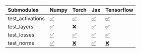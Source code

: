 | Submodules       | Numpy                                                                                                                           | Torch                                                                                                                           | Jax                                                                                                                             | Tensorflow                                                                                                                      |
|:-----------------|:--------------------------------------------------------------------------------------------------------------------------------|:--------------------------------------------------------------------------------------------------------------------------------|:--------------------------------------------------------------------------------------------------------------------------------|:--------------------------------------------------------------------------------------------------------------------------------|
| test_activations | <a href="https://github.com/unifyai/ivy/runs/8004663276?check_suite_focus=true" rel="noopener noreferrer" target="_blank">✅</a> | <a href="https://github.com/unifyai/ivy/runs/8004663672?check_suite_focus=true" rel="noopener noreferrer" target="_blank">✅</a> | <a href="https://github.com/unifyai/ivy/runs/8004664058?check_suite_focus=true" rel="noopener noreferrer" target="_blank">✅</a> | <a href="https://github.com/unifyai/ivy/runs/8004664497?check_suite_focus=true" rel="noopener noreferrer" target="_blank">✅</a> |
| test_layers      | <a href="https://github.com/unifyai/ivy/runs/8004663400?check_suite_focus=true" rel="noopener noreferrer" target="_blank">✅</a> | <a href="https://github.com/unifyai/ivy/runs/8004663755?check_suite_focus=true" rel="noopener noreferrer" target="_blank">❌</a> | <a href="https://github.com/unifyai/ivy/runs/8004664156?check_suite_focus=true" rel="noopener noreferrer" target="_blank">✅</a> | <a href="https://github.com/unifyai/ivy/runs/8004664595?check_suite_focus=true" rel="noopener noreferrer" target="_blank">✅</a> |
| test_losses      | <a href="https://github.com/unifyai/ivy/runs/8004663490?check_suite_focus=true" rel="noopener noreferrer" target="_blank">✅</a> | <a href="https://github.com/unifyai/ivy/runs/8004663844?check_suite_focus=true" rel="noopener noreferrer" target="_blank">✅</a> | <a href="https://github.com/unifyai/ivy/runs/8004664270?check_suite_focus=true" rel="noopener noreferrer" target="_blank">✅</a> | <a href="https://github.com/unifyai/ivy/runs/8004664686?check_suite_focus=true" rel="noopener noreferrer" target="_blank">✅</a> |
| test_norms       | <a href="https://github.com/unifyai/ivy/runs/8004663576?check_suite_focus=true" rel="noopener noreferrer" target="_blank">✅</a> | <a href="https://github.com/unifyai/ivy/runs/8004663947?check_suite_focus=true" rel="noopener noreferrer" target="_blank">❌</a> | <a href="https://github.com/unifyai/ivy/runs/8004664393?check_suite_focus=true" rel="noopener noreferrer" target="_blank">✅</a> | <a href="https://github.com/unifyai/ivy/runs/8004664851?check_suite_focus=true" rel="noopener noreferrer" target="_blank">❌</a> |